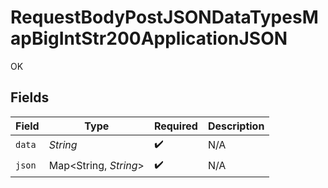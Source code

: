 # RequestBodyPostJSONDataTypesMapBigIntStr200ApplicationJSON

OK


## Fields

| Field                 | Type                  | Required              | Description           |
| --------------------- | --------------------- | --------------------- | --------------------- |
| `data`                | *String*              | :heavy_check_mark:    | N/A                   |
| `json`                | Map<String, *String*> | :heavy_check_mark:    | N/A                   |